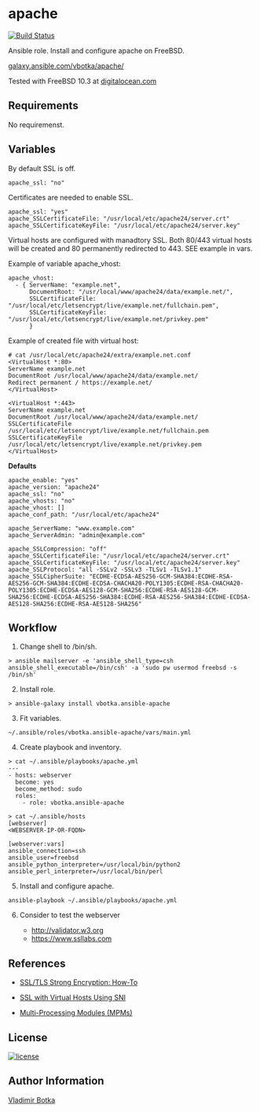 apache
==================

[![Build Status](https://travis-ci.org/vbotka/ansible-apache.svg?branch=master)](https://travis-ci.org/vbotka/apache)

Ansible role. Install and configure apache on FreeBSD.

[galaxy.ansible.com/vbotka/apache/](https://galaxy.ansible.com/vbotka/apache/)

Tested with FreeBSD 10.3 at [digitalocean.com](https://cloud.digitalocean.com)


Requirements
------------

No requiremenst.


Variables
---------

By default SSL is off.

```
apache_ssl: "no"
```

Certificates are needed to enable SSL.

```
apache_ssl: "yes"
apache_SSLCertificateFile: "/usr/local/etc/apache24/server.crt"
apache_SSLCertificateKeyFile: "/usr/local/etc/apache24/server.key"
```

Virtual hosts are configured with manadtory SSL. Both 80/443 virtual hosts will be created and 80 permanently redirected to
443. SEE example in vars.

Example of variable apache_vhost:

```
apache_vhost:
  - { ServerName: "example.net",
      DocumentRoot: "/usr/local/www/apache24/data/example.net/",
      SSLCertificateFile: "/usr/local/etc/letsencrypt/live/example.net/fullchain.pem",
      SSLCertificateKeyFile: "/usr/local/etc/letsencrypt/live/example.net/privkey.pem"
      }                                                                                                                      
```

Example of created file with virtual host:

```
# cat /usr/local/etc/apache24/extra/example.net.conf
<VirtualHost *:80>
ServerName example.net
DocumentRoot /usr/local/www/apache24/data/example.net/
Redirect permanent / https://example.net/
</VirtualHost>

<VirtualHost *:443>
ServerName example.net
DocumentRoot /usr/local/www/apache24/data/example.net/
SSLCertificateFile /usr/local/etc/letsencrypt/live/example.net/fullchain.pem
SSLCertificateKeyFile /usr/local/etc/letsencrypt/live/example.net/privkey.pem
</VirtualHost>
```


**Defaults**

```
apache_enable: "yes"
apache_version: "apache24"
apache_ssl: "no"
apache_vhosts: "no"
apache_vhost: []
apache_conf_path: "/usr/local/etc/apache24"

apache_ServerName: "www.example.com"
apache_ServerAdmin: "admin@example.com"

apache_SSLCompression: "off"
apache_SSLCertificateFile: "/usr/local/etc/apache24/server.crt"
apache_SSLCertificateKeyFile: "/usr/local/etc/apache24/server.key"
apache_SSLProtocol: "all -SSLv2 -SSLv3 -TLSv1 -TLSv1.1"
apache_SSLCipherSuite: "ECDHE-ECDSA-AES256-GCM-SHA384:ECDHE-RSA-AES256-GCM-SHA384:ECDHE-ECDSA-CHACHA20-POLY1305:ECDHE-RSA-CHACHA20-POLY1305:ECDHE-ECDSA-AES128-GCM-SHA256:ECDHE-RSA-AES128-GCM-SHA256:ECDHE-ECDSA-AES256-SHA384:ECDHE-RSA-AES256-SHA384:ECDHE-ECDSA-AES128-SHA256:ECDHE-RSA-AES128-SHA256"
```


Workflow
--------

1) Change shell to /bin/sh.

```
> ansible mailserver -e 'ansible_shell_type=csh ansible_shell_executable=/bin/csh' -a 'sudo pw usermod freebsd -s /bin/sh'
```

2) Install role.

```
> ansible-galaxy install vbotka.ansible-apache
```

3) Fit variables.

```
~/.ansible/roles/vbotka.ansible-apache/vars/main.yml
```

4) Create playbook and inventory.

```
> cat ~/.ansible/playbooks/apache.yml
---
- hosts: webserver
  become: yes
  become_method: sudo
  roles:
    - role: vbotka.ansible-apache
```

```
> cat ~/.ansible/hosts
[webserver]
<WEBSERVER-IP-OR-FQDN>

[webserver:vars]
ansible_connection=ssh
ansible_user=freebsd
ansible_python_interpreter=/usr/local/bin/python2
ansible_perl_interpreter=/usr/local/bin/perl
```

5) Install and configure apache.

```
ansible-playbook ~/.ansible/playbooks/apache.yml
```

6) Consider to test the webserver

   - http://validator.w3.org
   - https://www.ssllabs.com
		

References
----------

- [SSL/TLS Strong Encryption: How-To](https://httpd.apache.org/docs/2.4/ssl/ssl_howto.html)

- [SSL with Virtual Hosts Using SNI](https://wiki.apache.org/httpd/NameBasedSSLVHostsWithSNI)

- [Multi-Processing Modules (MPMs)](https://httpd.apache.org/docs/2.4/mpm.html)

License
-------

[![license](https://img.shields.io/badge/license-BSD-red.svg)](https://www.freebsd.org/doc/en/articles/bsdl-gpl/article.html)


Author Information
------------------

[Vladimir Botka](https://botka.link)

